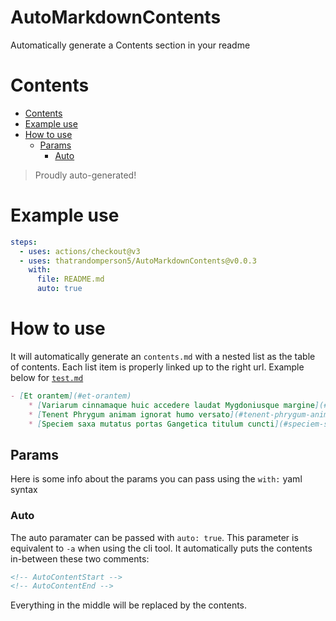 <!-- Below is exempt from the auto contents, in the future there will be a param for this --> 
<h1> AutoMarkdownContents </h1>

Automatically generate a Contents section in your readme
# Contents
<!-- AutoContentStart -->
- [Contents](#contents)
- [Example use](#example-use)
- [How to use](#how-to-use)
    * [Params](#params)
        - [Auto](#auto)

<!-- AutoContentEnd -->
> Proudly auto-generated!
# Example use
```yaml
steps:
  - uses: actions/checkout@v3
  - uses: thatrandomperson5/AutoMarkdownContents@v0.0.3
    with:
      file: README.md
      auto: true
```
# How to use
It will automatically generate an `contents.md` with a nested list as the table of contents. Each list item is properly linked up to the right url. Example below for [`test.md`](https://github.com/thatrandomperson5/AutoMarkdownContents/blob/main/test.md)
```md
- [Et orantem](#et-orantem)
    * [Variarum cinnamaque huic accedere laudat Mygdoniusque margine](#variarum-cinnamaque-huic-accedere-laudat-mygdoniusque-margine)
    * [Tenent Phrygum animam ignorat humo versato](#tenent-phrygum-animam-ignorat-humo-versato)
    * [Speciem saxa mutatus portas Gangetica titulum cuncti](#speciem-saxa-mutatus-portas-gangetica-titulum-cuncti)
```
## Params
Here is some info about the params you can pass using the `with:` yaml syntax
### Auto
The auto paramater can be passed with `auto: true`. This parameter is equivalent to `-a` when using the cli tool. It automatically puts the contents in-between these two comments:
```html
<!-- AutoContentStart -->
<!-- AutoContentEnd -->
```
Everything in the middle will be replaced by the contents.
